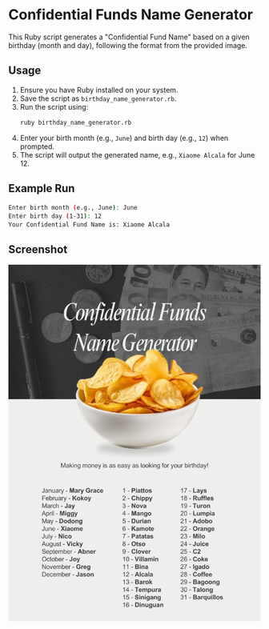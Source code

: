 # Confidential Funds Name Generator

This Ruby script generates a "Confidential Fund Name" based on a given birthday (month and day), following the format from the provided image.

## Usage

1. Ensure you have Ruby installed on your system.
2. Save the script as `birthday_name_generator.rb`.
3. Run the script using:
   ```sh
   ruby birthday_name_generator.rb
   ```
4. Enter your birth month (e.g., `June`) and birth day (e.g., `12`) when prompted.
5. The script will output the generated name, e.g., `Xiaome Alcala` for June 12.

## Example Run

```sh
Enter birth month (e.g., June): June
Enter birth day (1-31): 12
Your Confidential Fund Name is: Xiaome Alcala
```

## Screenshot

![Confidential Funds Meme](meme.jpg)
